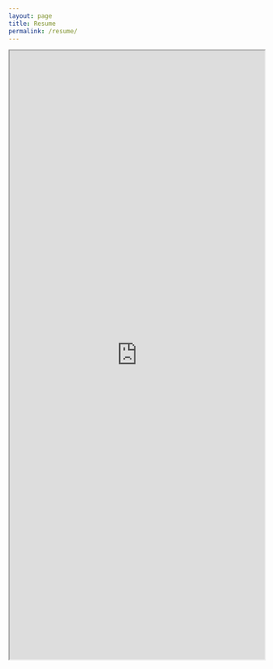 ```yaml
---
layout: page
title: Resume
permalink: /resume/
---
```


<iframe id="resume" src="https://drive.google.com/file/d/1kMDb_6xVXt_nMvkotvc6xyCsfBDrmpch/preview" style="width: 100%; height: 1200px;"></iframe>